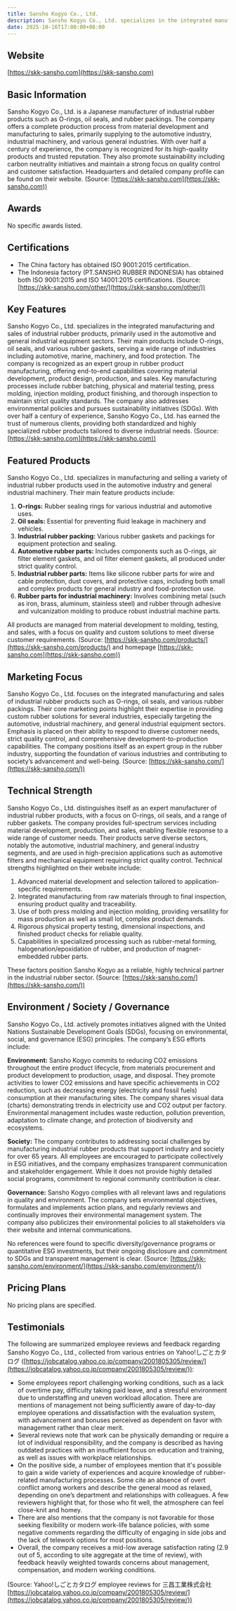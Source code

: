 ```yaml
---
title: Sansho Kogyo Co., Ltd.
description: Sansho Kogyo Co., Ltd. specializes in the integrated manufacturing and sales of industrial rubber products, including O-rings, oil seals, and various rubber packings, serving the automotive sector, industrial machinery, and general industry.
date: 2025-10-16T17:00:00+08:00
---
```


## Website
[https://skk-sansho.com](https://skk-sansho.com)

## Basic Information
Sansho Kogyo Co., Ltd. is a Japanese manufacturer of industrial rubber products such as O-rings, oil seals, and rubber packings. The company offers a complete production process from material development and manufacturing to sales, primarily supplying to the automotive industry, industrial machinery, and various general industries. With over half a century of experience, the company is recognized for its high-quality products and trusted reputation. They also promote sustainability including carbon neutrality initiatives and maintain a strong focus on quality control and customer satisfaction. Headquarters and detailed company profile can be found on their website.
(Source: [https://skk-sansho.com](https://skk-sansho.com))

## Awards
No specific awards listed.

## Certifications
- The China factory has obtained ISO 9001:2015 certification.
- The Indonesia factory (PT.SANSHO RUBBER INDONESIA) has obtained both ISO 9001:2015 and ISO 14001:2015 certifications.
(Source: [https://skk-sansho.com/other/](https://skk-sansho.com/other/))

## Key Features
Sansho Kogyo Co., Ltd. specializes in the integrated manufacturing and sales of industrial rubber products, primarily used in the automotive and general industrial equipment sectors. Their main products include O-rings, oil seals, and various rubber gaskets, serving a wide range of industries including automotive, marine, machinery, and food protection. The company is recognized as an expert group in rubber product manufacturing, offering end-to-end capabilities covering material development, product design, production, and sales. Key manufacturing processes include rubber batching, physical and material testing, press molding, injection molding, product finishing, and thorough inspection to maintain strict quality standards. The company also addresses environmental policies and pursues sustainability initiatives (SDGs). With over half a century of experience, Sansho Kogyo Co., Ltd. has earned the trust of numerous clients, providing both standardized and highly specialized rubber products tailored to diverse industrial needs.
(Source: [https://skk-sansho.com](https://skk-sansho.com))

## Featured Products
Sansho Kogyo Co., Ltd. specializes in manufacturing and selling a variety of industrial rubber products used in the automotive industry and general industrial machinery. Their main feature products include:

1. **O-rings:** Rubber sealing rings for various industrial and automotive uses.
2. **Oil seals:** Essential for preventing fluid leakage in machinery and vehicles.
3. **Industrial rubber packing:** Various rubber gaskets and packings for equipment protection and sealing.
4. **Automotive rubber parts:** Includes components such as O-rings, air filter element gaskets, and oil filter element gaskets, all produced under strict quality control.
5. **Industrial rubber parts:** Items like silicone rubber parts for wire and cable protection, dust covers, and protective caps, including both small and complex products for general industry and food-protection use.
6. **Rubber parts for industrial machinery:** Involves combining metal (such as iron, brass, aluminum, stainless steel) and rubber through adhesive and vulcanization molding to produce robust industrial machine parts.

All products are managed from material development to molding, testing, and sales, with a focus on quality and custom solutions to meet diverse customer requirements.
(Source: [https://skk-sansho.com/products/](https://skk-sansho.com/products/) and homepage [https://skk-sansho.com](https://skk-sansho.com))

## Marketing Focus
Sansho Kogyo Co., Ltd. focuses on the integrated manufacturing and sales of industrial rubber products such as O-rings, oil seals, and various rubber packings. Their core marketing points highlight their expertise in providing custom rubber solutions for several industries, especially targeting the automotive, industrial machinery, and general industrial equipment sectors. Emphasis is placed on their ability to respond to diverse customer needs, strict quality control, and comprehensive development-to-production capabilities. The company positions itself as an expert group in the rubber industry, supporting the foundation of various industries and contributing to society’s advancement and well-being.
(Source: [https://skk-sansho.com/](https://skk-sansho.com/))

## Technical Strength
Sansho Kogyo Co., Ltd. distinguishes itself as an expert manufacturer of industrial rubber products, with a focus on O-rings, oil seals, and a range of rubber gaskets. The company provides full-spectrum services including material development, production, and sales, enabling flexible response to a wide range of customer needs. Their products serve diverse sectors, notably the automotive, industrial machinery, and general industry segments, and are used in high-precision applications such as automotive filters and mechanical equipment requiring strict quality control. Technical strengths highlighted on their website include:

1. Advanced material development and selection tailored to application-specific requirements.
2. Integrated manufacturing from raw materials through to final inspection, ensuring product quality and traceability.
3. Use of both press molding and injection molding, providing versatility for mass production as well as small lot, complex product demands.
4. Rigorous physical property testing, dimensional inspections, and finished product checks for reliable quality.
5. Capabilities in specialized processing such as rubber-metal forming, halogenation/epoxidation of rubber, and production of magnet-embedded rubber parts.

These factors position Sansho Kogyo as a reliable, highly technical partner in the industrial rubber sector.
(Source: [https://skk-sansho.com/](https://skk-sansho.com/))

## Environment / Society / Governance
Sansho Kogyo Co., Ltd. actively promotes initiatives aligned with the United Nations Sustainable Development Goals (SDGs), focusing on environmental, social, and governance (ESG) principles. The company’s ESG efforts include:

**Environment:**
Sansho Kogyo commits to reducing CO2 emissions throughout the entire product lifecycle, from materials procurement and product development to production, usage, and disposal. They promote activities to lower CO2 emissions and have specific achievements in CO2 reduction, such as decreasing energy (electricity and fossil fuels) consumption at their manufacturing sites. The company shares visual data (charts) demonstrating trends in electricity use and CO2 output per factory. Environmental management includes waste reduction, pollution prevention, adaptation to climate change, and protection of biodiversity and ecosystems.

**Society:**
The company contributes to addressing social challenges by manufacturing industrial rubber products that support industry and society for over 65 years. All employees are encouraged to participate collectively in ESG initiatives, and the company emphasizes transparent communication and stakeholder engagement. While it does not provide highly detailed social programs, commitment to regional community contribution is clear.

**Governance:**
Sansho Kogyo complies with all relevant laws and regulations in quality and environment. The company sets environmental objectives, formulates and implements action plans, and regularly reviews and continually improves their environmental management system. The company also publicizes their environmental policies to all stakeholders via their website and internal communications.

No references were found to specific diversity/governance programs or quantitative ESG investments, but their ongoing disclosure and commitment to SDGs and transparent management is clear.
(Source: [https://skk-sansho.com/environment/](https://skk-sansho.com/environment/))

## Pricing Plans
No pricing plans are specified.

## Testimonials
The following are summarized employee reviews and feedback regarding Sansho Kogyo Co., Ltd., collected from various entries on Yahoo!しごとカタログ ([https://jobcatalog.yahoo.co.jp/company/2001805305/review/](https://jobcatalog.yahoo.co.jp/company/2001805305/review/)):

- Some employees report challenging working conditions, such as a lack of overtime pay, difficulty taking paid leave, and a stressful environment due to understaffing and uneven workload allocation. There are mentions of management not being sufficiently aware of day-to-day employee operations and dissatisfaction with the evaluation system, with advancement and bonuses perceived as dependent on favor with management rather than clear merit.
- Several reviews note that work can be physically demanding or require a lot of individual responsibility, and the company is described as having outdated practices with an insufficient focus on education and training, as well as issues with workplace relationships.
- On the positive side, a number of employees mention that it's possible to gain a wide variety of experiences and acquire knowledge of rubber-related manufacturing processes. Some cite an absence of overt conflict among workers and describe the general mood as relaxed, depending on one’s department and relationships with colleagues. A few reviewers highlight that, for those who fit well, the atmosphere can feel close-knit and homey.
- There are also mentions that the company is not favorable for those seeking flexibility or modern work-life balance policies, with some negative comments regarding the difficulty of engaging in side jobs and the lack of telework options for most positions.
- Overall, the company receives a mid-low average satisfaction rating (2.9 out of 5, according to site aggregate at the time of review), with feedback heavily weighted towards concerns about management, compensation, and modern working conditions.

(Source: Yahoo!しごとカタログ employee reviews for 三昌工業株式会社 [https://jobcatalog.yahoo.co.jp/company/2001805305/review/](https://jobcatalog.yahoo.co.jp/company/2001805305/review/))